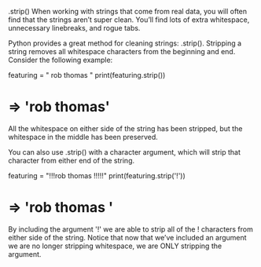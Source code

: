 .strip()
When working with strings that come from real data, you will often find that the strings aren’t super clean. You’ll find lots of extra whitespace, unnecessary linebreaks, and rogue tabs.

Python provides a great method for cleaning strings: .strip(). Stripping a string removes all whitespace characters from the beginning and end. Consider the following example:

featuring = "           rob thomas                 "
print(featuring.strip())
# => 'rob thomas'
All the whitespace on either side of the string has been stripped, but the whitespace in the middle has been preserved.

You can also use .strip() with a character argument, which will strip that character from either end of the string.

featuring = "!!!rob thomas       !!!!!"
print(featuring.strip('!'))
# => 'rob thomas       '
By including the argument '!' we are able to strip all of the ! characters from either side of the string. Notice that now that we’ve included an argument we are no longer stripping whitespace, we are ONLY stripping the argument.
